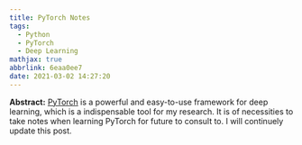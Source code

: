 ```yaml
---
title: PyTorch Notes
tags:
  - Python
  - PyTorch
  - Deep Learning
mathjax: true
abbrlink: 6eaa0ee7
date: 2021-03-02 14:27:20
---
```


**Abstract:** [PyTorch](https://pytorch.org/) is a powerful and easy-to-use framework for deep learning, which is a indispensable tool for my research. It is of necessities to take notes when learning PyTorch for future to consult to. I will continuely update this post.

<!-- more -->

